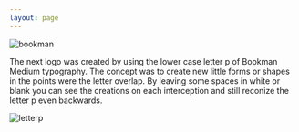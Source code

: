 ```yaml
---
layout: page
---
```



![bookman](https://farm9.staticflickr.com/8574/16385035445_89cdb8e993.jpg)


The next logo was created by using the lower case letter p of Bookman Medium typography. 
The concept was to create new little forms or shapes in the points were the letter overlap. 
By leaving some spaces in white or blank you can see the creations on each interception and still reconize the letter p even backwards.

![letterp](https://farm9.staticflickr.com/8629/16198452329_61d464239c_z.jpg)
